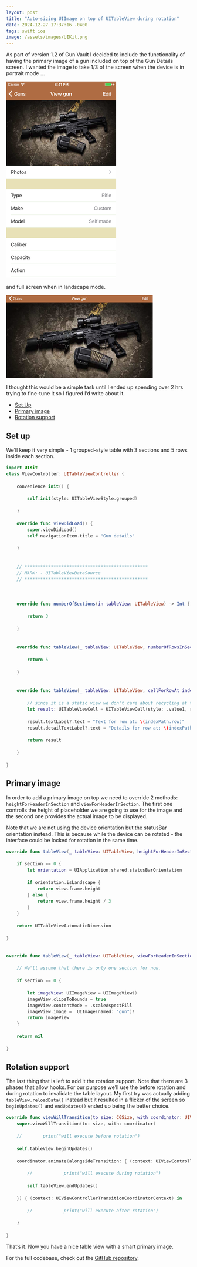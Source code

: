 ```yaml
---
layout: post
title: "Auto-sizing UIImage on top of UITableView during rotation"
date: 2024-12-27 17:37:16 -0400
tags: swift ios
image: /assets/images/UIKit.png
---
```


As part of version 1.2 of Gun Vault I decided to include the functionality of having the primary image of a gun included on top of the Gun Details screen. I wanted the image to take 1/3 of the screen when the device is in portrait mode …

<!--more-->

![Portrait](/assets/images/2024-12-27-Auto-sizing-uiimage-on-top-of-uitableview-during-rotation/snapshot-portrait.png)

and full screen when in landscape mode.

![Full screen](/assets/images/2024-12-27-Auto-sizing-uiimage-on-top-of-uitableview-during-rotation/snapshot-landscape.png)

I thought this would be a simple task until I ended up spending over 2 hrs trying to fine-tune it so I figured I’d write about it.

- [Set Up](#set-up)
- [Primary image](#primary-image)
- [Rotation support](#rotation-support)

## Set up

We’ll keep it very simple - 1 grouped-style table with 3 sections and 5 rows inside each section.

```swift
import UIKit
class ViewController: UITableViewController {

    convenience init() {

        self.init(style: UITableViewStyle.grouped)

    }

    override func viewDidLoad() {
        super.viewDidLoad()
        self.navigationItem.title = "Gun details"

    }


    // ***********************************************
    // MARK: - UITableViewDataSource
    // ***********************************************



    override func numberOfSections(in tableView: UITableView) -> Int {

        return 3

    }


    override func tableView(_ tableView: UITableView, numberOfRowsInSection section: Int) -> Int {

        return 5

    }


    override func tableView(_ tableView: UITableView, cellForRowAt indexPath: IndexPath) -> UITableViewCell {

        // since it is a static view we don't care about recycling at this time
        let result: UITableViewCell = UITableViewCell(style: .value1, reuseIdentifier: "cell")

        result.textLabel?.text = "Text for row at: \(indexPath.row)"
        result.detailTextLabel?.text = "Details for row at: \(indexPath.row)"

        return result

    }

}
```

## Primary image

In order to add a primary image on top we need to override 2 methods: `heightForHeaderInSection` and `viewForHeaderInSection`. The first one controlls the height of placeholder we are going to use for the image and the second one provides the actual image to be displayed.

Note that we are not using the device orientation but the statusBar orientation instead. This is because while the device can be rotated - the interface could be locked for rotation in the same time.

```swift
override func tableView(_ tableView: UITableView, heightForHeaderInSection section: Int) -> CGFloat {

    if section == 0 {
        let orientation = UIApplication.shared.statusBarOrientation

        if orientation.isLandscape {
            return view.frame.height
        } else {
            return view.frame.height / 3
        }
    }

    return UITableViewAutomaticDimension

}
```

```swift

override func tableView(_ tableView: UITableView, viewForHeaderInSection section: Int) -> UIView? {

    // We'll assume that there is only one section for now.

    if section == 0 {

        let imageView: UIImageView = UIImageView()
        imageView.clipsToBounds = true
        imageView.contentMode = .scaleAspectFill
        imageView.image =  UIImage(named: "gun")!
        return imageView
    }

    return nil

}

```

## Rotation support

The last thing that is left to add it the rotation support. Note that there are 3 phases that allow hooks. For our purpose we’ll use the before rotation and during rotation to invalidate the table layout. My first try was actually adding `tableView.reloadData()` instead but it resulted in a flicker of the screen so `beginUpdates()` and `endUpdates()` ended up being the better choice.

```swift
override func viewWillTransition(to size: CGSize, with coordinator: UIViewControllerTransitionCoordinator) {
    super.viewWillTransition(to: size, with: coordinator)

    //        print("will execute before rotation")

    self.tableView.beginUpdates()

    coordinator.animate(alongsideTransition: { (context: UIViewControllerTransitionCoordinatorContext) in

        //            print("will execute during rotation")

        self.tableView.endUpdates()

    }) { (context: UIViewControllerTransitionCoordinatorContext) in

        //            print("will execute after rotation")

    }

}
```

That’s it. Now you have a nice table view with a smart primary image.

For the full codebase, check out the [GitHub repository](https://github.com/villyg/AutoSizingSectionViewImage).
